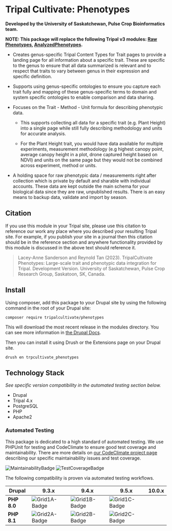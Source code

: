 # Tripal Cultivate: Phenotypes

**Developed by the University of Saskatchewan, Pulse Crop Bioinformatics team.**

**NOTE: This package will replace the following Tripal v3 modules: [Raw Phenotypes](https://github.com/UofS-Pulse-Binfo/rawphenotypes), [AnalyzedPhenotypes](https://github.com/uofs-pulse-binfo/analyzedphenotypes/).**

<!-- Summarize the main features of this package in point form below. -->

- Creates genus-specific Tripal Content Types for Trait pages to provide a landing page for all information about a specific trait. These are specific to the genus to ensure that all data summarized is relevant and to respect that traits to vary between genus in their expression and specific definition.

- Supports using genus-specific ontologies to ensure you capture each trait fully and mapping of these genus-specific terms to domain and system specific ontologies to enable comparison and data sharing.

- Focuses on the Trait - Method - Unit formula for describing phenotypic data.

    - This supports collecting all data for a specific trait (e.g. Plant Height) into a single page while still fully describing methodology and units for accurate analysis.

    - For the Plant Height trait, you would have data available for multiple experiments, measurement methodology (e.g highest canopy point, average canopy height in a plot, drone captured height based on NDVI) and units on the same page but they would not be combined across experiment, method or units.

- A holding space for raw phenotypic data / measurements right after collection which is private by default and sharable with individual accounts. These data are kept outside the main schema for your biological data since they are raw, unpublished results. There is an easy means to backup data, validate and import by season.

## Citation

If you use this module in your Tripal site, please use this citation to reference our work any place where you described your resulting Tripal site. For example, if you publish your site in a journal then this citation should be in the reference section and anywhere functionality provided by this module is discussed in the above text should reference it.

> Lacey-Anne Sanderson and Reynold Tan (2023). TripalCultivate Phenotypes: Large-scale trait and phenotypic data integration for Tripal. Development Version. University of Saskatchewan, Pulse Crop Research Group, Saskatoon, SK, Canada.

## Install

Using composer, add this package to your Drupal site by using the following command in the root of your Drupal site:

```
composer require tripalcultivate/phenotypes
```

This will download the most recent release in the modules directory. You can see more information in [the Drupal Docs](https://www.drupal.org/docs/develop/using-composer/manage-dependencies).

Then you can install it using Drush or the Extensions page on your Drupal site.

```
drush en trpcultivate_phenotypes
```

## Technology Stack

*See specific version compatibility in the automated testing section below.*

- Drupal
- Tripal 4.x
- PostgreSQL
- PHP
- Apache2

### Automated Testing

This package is dedicated to a high standard of automated testing. We use
PHPUnit for testing and CodeClimate to ensure good test coverage and maintainability.
There are more details on [our CodeClimate project page] describing our specific
maintainability issues and test coverage.

![MaintainabilityBadge]
![TestCoverageBadge]

The following compatibility is proven via automated testing workflows.

| Drupal | 9.3.x | 9.4.x | 9.5.x | 10.0.x |
|--------|-------|-------|-------|--------|
| **PHP 8.0** | ![Grid1A-Badge] | ![Grid1B-Badge] | ![Grid1C-Badge] |  |
| **PHP 8.1** | ![Grid2A-Badge] | ![Grid2B-Badge] | ![Grid2C-Badge] |  |

[our CodeClimate project page]: https://github.com/TripalCultivate/TripalCultivate-Phenotypes
[MaintainabilityBadge]: https://api.codeclimate.com/v1/badges/03fa542e0d95dedb97e8/maintainability
[TestCoverageBadge]: https://api.codeclimate.com/v1/badges/03fa542e0d95dedb97e8/test_coverage

[Grid1A-Badge]: https://github.com/TripalCultivate/TripalCultivate-Phenotypes/actions/workflows/MAIN-phpunit-Grid1A.yml/badge.svg
[Grid1B-Badge]: https://github.com/TripalCultivate/TripalCultivate-Phenotypes/actions/workflows/MAIN-phpunit-Grid1B.yml/badge.svg
[Grid1C-Badge]: https://github.com/TripalCultivate/TripalCultivate-Phenotypes/actions/workflows/MAIN-phpunit-Grid1C.yml/badge.svg

[Grid2A-Badge]: https://github.com/TripalCultivate/TripalCultivate-Phenotypes/actions/workflows/MAIN-phpunit-Grid2A.yml/badge.svg
[Grid2B-Badge]: https://github.com/TripalCultivate/TripalCultivate-Phenotypes/actions/workflows/MAIN-phpunit-Grid2B.yml/badge.svg
[Grid2C-Badge]: https://github.com/TripalCultivate/TripalCultivate-Phenotypes/actions/workflows/MAIN-phpunit-Grid2C.yml/badge.svg
[Grid2D-Badge]: https://github.com/TripalCultivate/TripalCultivate-Phenotypes/actions/workflows/MAIN-phpunit-Grid2D.yml/badge.svg
